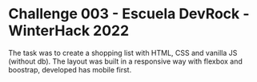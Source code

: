 #  Challenge 003 - Escuela DevRock  - WinterHack 2022

The task was to create a shopping list with HTML, CSS and vanilla JS (without db).
The layout was built in a responsive way with flexbox and boostrap, developed has mobile first.
